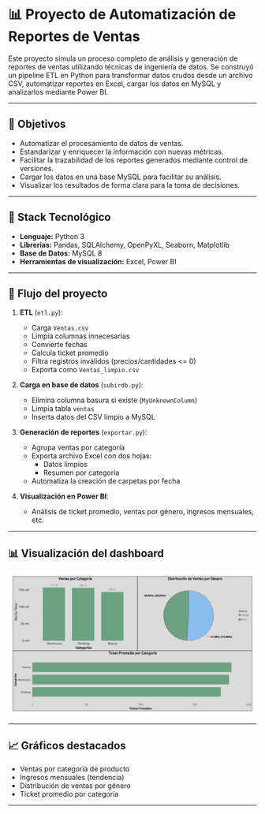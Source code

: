 # 📊 Proyecto de Automatización de Reportes de Ventas

Este proyecto simula un proceso completo de análisis y generación de reportes de ventas utilizando técnicas de ingeniería de datos. Se construyó un pipeline ETL en Python para transformar datos crudos desde un archivo CSV, automatizar reportes en Excel, cargar los datos en MySQL y analizarlos mediante Power BI.

---

## 📌 Objetivos

- Automatizar el procesamiento de datos de ventas.
- Estandarizar y enriquecer la información con nuevas métricas.
- Facilitar la trazabilidad de los reportes generados mediante control de versiones.
- Cargar los datos en una base MySQL para facilitar su análisis.
- Visualizar los resultados de forma clara para la toma de decisiones.

---

## 🧩 Stack Tecnológico

- **Lenguaje:** Python 3
- **Librerías:** Pandas, SQLAlchemy, OpenPyXL, Seaborn, Matplotlib
- **Base de Datos:** MySQL 8
- **Herramientas de visualización:** Excel, Power BI

---

## 🔄 Flujo del proyecto

1. **ETL** (`etl.py`):  
   - Carga `Ventas.csv`
   - Limpia columnas innecesarias
   - Convierte fechas
   - Calcula ticket promedio
   - Filtra registros inválidos (precios/cantidades <= 0)
   - Exporta como `Ventas_limpio.csv`

2. **Carga en base de datos** (`subirdb.py`):  
   - Elimina columna basura si existe (`MyUnknownColumn`)
   - Limpia tabla `ventas`
   - Inserta datos del CSV limpio a MySQL

3. **Generación de reportes** (`exportar.py`):  
   - Agrupa ventas por categoría
   - Exporta archivo Excel con dos hojas:
     - Datos limpios
     - Resumen por categoría
   - Automatiza la creación de carpetas por fecha

4. **Visualización en Power BI**:  
   - Análisis de ticket promedio, ventas por género, ingresos mensuales, etc.

---

## 📊 Visualización del dashboard

![dashboard](./assets/dashboard_ventas.png)

---

## 📈 Gráficos destacados

- Ventas por categoría de producto
- Ingresos mensuales (tendencia)
- Distribución de ventas por género
- Ticket promedio por categoría

---